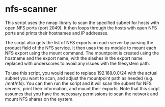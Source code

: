 # nfs-scanner

This script uses the nmap library to scan the specified subnet for hosts with open NFS ports (port 2049). It then loops through the hosts with open NFS ports and prints their hostnames and IP addresses.

The script also gets the list of NFS exports on each server by parsing the product field of the NFS service. It then uses the os module to mount each NFS export using the mount command. The mountpoint is created using the hostname and the export name, with the slashes in the export name replaced with underscores to avoid any issues with the filesystem path.

To use this script, you would need to replace 192.168.0.0/24 with the actual subnet you want to scan, and adjust the mountpoint path as needed (e.g. /mnt/nfs). You can then run the script and it will scan the subnet for NFS servers, print their information, and mount their exports. Note that this script assumes that you have the necessary permissions to scan the network and mount NFS shares on the system.
